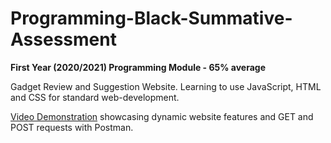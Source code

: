 # Programming-Black-Summative-Assessment

**First Year (2020/2021) Programming Module - 65% average**

Gadget Review and Suggestion Website. Learning to use JavaScript, HTML and CSS for standard web-development.

[Video Demonstration](https://drive.google.com/file/d/1EDXANSkmhS6j96re_ZT9ZfOrnpa8f4aL/view?usp=drive_link) showcasing dynamic website features and GET and POST requests with Postman.
